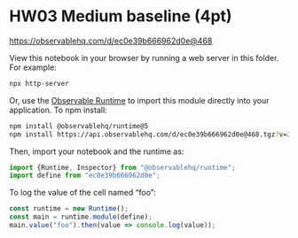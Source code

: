 # HW03 Medium baseline (4pt)

https://observablehq.com/d/ec0e39b666962d0e@468

View this notebook in your browser by running a web server in this folder. For
example:

~~~sh
npx http-server
~~~

Or, use the [Observable Runtime](https://github.com/observablehq/runtime) to
import this module directly into your application. To npm install:

~~~sh
npm install @observablehq/runtime@5
npm install https://api.observablehq.com/d/ec0e39b666962d0e@468.tgz?v=3
~~~

Then, import your notebook and the runtime as:

~~~js
import {Runtime, Inspector} from "@observablehq/runtime";
import define from "ec0e39b666962d0e";
~~~

To log the value of the cell named “foo”:

~~~js
const runtime = new Runtime();
const main = runtime.module(define);
main.value("foo").then(value => console.log(value));
~~~
